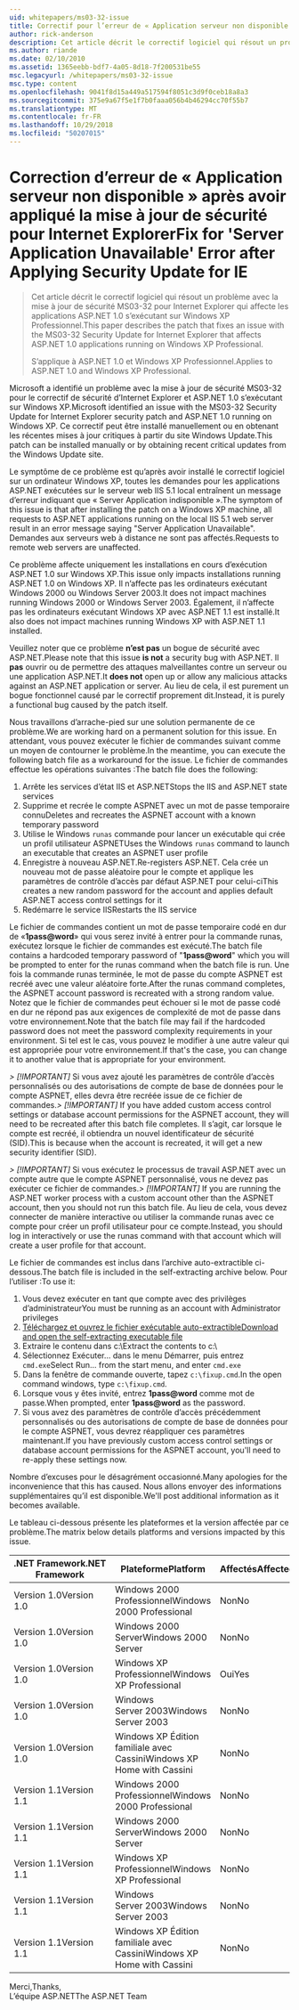 ```yaml
---
uid: whitepapers/ms03-32-issue
title: Correctif pour l’erreur de « Application serveur non disponible » après avoir appliqué la mise à jour de sécurité pour Internet Explorer | Microsoft Docs
author: rick-anderson
description: Cet article décrit le correctif logiciel qui résout un problème avec la mise à jour de sécurité MS03-32 pour Internet Explorer qui affecte les applications ASP.NET 1.0 en cours d’exécution sur Wi...
ms.author: riande
ms.date: 02/10/2010
ms.assetid: 1365eebb-bdf7-4a05-8d18-7f200531be55
msc.legacyurl: /whitepapers/ms03-32-issue
msc.type: content
ms.openlocfilehash: 9041f8d15a449a517594f8051c3d9f0ceb18a8a3
ms.sourcegitcommit: 375e9a67f5e1f7b0faaa056b4b46294cc70f55b7
ms.translationtype: MT
ms.contentlocale: fr-FR
ms.lasthandoff: 10/29/2018
ms.locfileid: "50207015"
---
```

<a name="fix-for-server-application-unavailable-error-after-applying-security-update-for-ie"></a><span data-ttu-id="a70ad-103">Correction d’erreur de « Application serveur non disponible » après avoir appliqué la mise à jour de sécurité pour Internet Explorer</span><span class="sxs-lookup"><span data-stu-id="a70ad-103">Fix for 'Server Application Unavailable' Error after Applying Security Update for IE</span></span>
====================
> <span data-ttu-id="a70ad-104">Cet article décrit le correctif logiciel qui résout un problème avec la mise à jour de sécurité MS03-32 pour Internet Explorer qui affecte les applications ASP.NET 1.0 s’exécutant sur Windows XP Professionnel.</span><span class="sxs-lookup"><span data-stu-id="a70ad-104">This paper describes the patch that fixes an issue with the MS03-32 Security Update for Internet Explorer that affects ASP.NET 1.0 applications running on Windows XP Professional.</span></span>
> 
> <span data-ttu-id="a70ad-105">S’applique à ASP.NET 1.0 et Windows XP Professionnel.</span><span class="sxs-lookup"><span data-stu-id="a70ad-105">Applies to ASP.NET 1.0 and Windows XP Professional.</span></span>


<span data-ttu-id="a70ad-106">Microsoft a identifié un problème avec la mise à jour de sécurité MS03-32 pour le correctif de sécurité d’Internet Explorer et ASP.NET 1.0 s’exécutant sur Windows XP.</span><span class="sxs-lookup"><span data-stu-id="a70ad-106">Microsoft identified an issue with the MS03-32 Security Update for Internet Explorer security patch and ASP.NET 1.0 running on Windows XP.</span></span> <span data-ttu-id="a70ad-107">Ce correctif peut être installé manuellement ou en obtenant les récentes mises à jour critiques à partir du site Windows Update.</span><span class="sxs-lookup"><span data-stu-id="a70ad-107">This patch can be installed manually or by obtaining recent critical updates from the Windows Update site.</span></span>

<span data-ttu-id="a70ad-108">Le symptôme de ce problème est qu’après avoir installé le correctif logiciel sur un ordinateur Windows XP, toutes les demandes pour les applications ASP.NET exécutées sur le serveur web IIS 5.1 local entraînent un message d’erreur indiquant que « Server Application indisponible ».</span><span class="sxs-lookup"><span data-stu-id="a70ad-108">The symptom of this issue is that after installing the patch on a Windows XP machine, all requests to ASP.NET applications running on the local IIS 5.1 web server result in an error message saying "Server Application Unavailable".</span></span> <span data-ttu-id="a70ad-109">Demandes aux serveurs web à distance ne sont pas affectés.</span><span class="sxs-lookup"><span data-stu-id="a70ad-109">Requests to remote web servers are unaffected.</span></span>

<span data-ttu-id="a70ad-110">Ce problème affecte uniquement les installations en cours d’exécution ASP.NET 1.0 sur Windows XP.</span><span class="sxs-lookup"><span data-stu-id="a70ad-110">This issue only impacts installations running ASP.NET 1.0 on Windows XP.</span></span> <span data-ttu-id="a70ad-111">Il n’affecte pas les ordinateurs exécutant Windows 2000 ou Windows Server 2003.</span><span class="sxs-lookup"><span data-stu-id="a70ad-111">It does not impact machines running Windows 2000 or Windows Server 2003.</span></span> <span data-ttu-id="a70ad-112">Également, il n’affecte pas les ordinateurs exécutant Windows XP avec ASP.NET 1.1 est installé.</span><span class="sxs-lookup"><span data-stu-id="a70ad-112">It also does not impact machines running Windows XP with ASP.NET 1.1 installed.</span></span>

<span data-ttu-id="a70ad-113">Veuillez noter que ce problème **n’est pas** un bogue de sécurité avec ASP.NET.</span><span class="sxs-lookup"><span data-stu-id="a70ad-113">Please note that this issue **is not** a security bug with ASP.NET.</span></span> <span data-ttu-id="a70ad-114">Il **pas** ouvrir ou de permettre des attaques malveillantes contre un serveur ou une application ASP.NET.</span><span class="sxs-lookup"><span data-stu-id="a70ad-114">It **does not** open up or allow any malicious attacks against an ASP.NET application or server.</span></span> <span data-ttu-id="a70ad-115">Au lieu de cela, il est purement un bogue fonctionnel causé par le correctif proprement dit.</span><span class="sxs-lookup"><span data-stu-id="a70ad-115">Instead, it is purely a functional bug caused by the patch itself.</span></span>

<span data-ttu-id="a70ad-116">Nous travaillons d’arrache-pied sur une solution permanente de ce problème.</span><span class="sxs-lookup"><span data-stu-id="a70ad-116">We are working hard on a permanent solution for this issue.</span></span> <span data-ttu-id="a70ad-117">En attendant, vous pouvez exécuter le fichier de commandes suivant comme un moyen de contourner le problème.</span><span class="sxs-lookup"><span data-stu-id="a70ad-117">In the meantime, you can execute the following batch file as a workaround for the issue.</span></span> <span data-ttu-id="a70ad-118">Le fichier de commandes effectue les opérations suivantes :</span><span class="sxs-lookup"><span data-stu-id="a70ad-118">The batch file does the following:</span></span>

1. <span data-ttu-id="a70ad-119">Arrête les services d’état IIS et ASP.NET</span><span class="sxs-lookup"><span data-stu-id="a70ad-119">Stops the IIS and ASP.NET state services</span></span>
2. <span data-ttu-id="a70ad-120">Supprime et recrée le compte ASPNET avec un mot de passe temporaire connu</span><span class="sxs-lookup"><span data-stu-id="a70ad-120">Deletes and recreates the ASPNET account with a known temporary password</span></span>
3. <span data-ttu-id="a70ad-121">Utilise le Windows `runas` commande pour lancer un exécutable qui crée un profil utilisateur ASPNET</span><span class="sxs-lookup"><span data-stu-id="a70ad-121">Uses the Windows `runas` command to launch an executable that creates an ASPNET user profile</span></span>
4. <span data-ttu-id="a70ad-122">Enregistre à nouveau ASP.NET.</span><span class="sxs-lookup"><span data-stu-id="a70ad-122">Re-registers ASP.NET.</span></span> <span data-ttu-id="a70ad-123">Cela crée un nouveau mot de passe aléatoire pour le compte et applique les paramètres de contrôle d’accès par défaut ASP.NET pour celui-ci</span><span class="sxs-lookup"><span data-stu-id="a70ad-123">This creates a new random password for the account and applies default ASP.NET access control settings for it</span></span>
5. <span data-ttu-id="a70ad-124">Redémarre le service IIS</span><span class="sxs-lookup"><span data-stu-id="a70ad-124">Restarts the IIS service</span></span>

<span data-ttu-id="a70ad-125">Le fichier de commandes contient un mot de passe temporaire codé en dur de «<strong>1pass\@word</strong>» qui vous serez invité à entrer pour la commande runas, exécutez lorsque le fichier de commandes est exécuté.</span><span class="sxs-lookup"><span data-stu-id="a70ad-125">The batch file contains a hardcoded temporary password of "<strong>1pass\@word</strong>" which you will be prompted to enter for the runas command when the batch file is run.</span></span> <span data-ttu-id="a70ad-126">Une fois la commande runas terminée, le mot de passe du compte ASPNET est recréé avec une valeur aléatoire forte.</span><span class="sxs-lookup"><span data-stu-id="a70ad-126">After the runas command completes, the ASPNET account password is recreated with a strong random value.</span></span> <span data-ttu-id="a70ad-127">Notez que le fichier de commandes peut échouer si le mot de passe codé en dur ne répond pas aux exigences de complexité de mot de passe dans votre environnement.</span><span class="sxs-lookup"><span data-stu-id="a70ad-127">Note that the batch file may fail if the hardcoded password does not meet the password complexity requirements in your environment.</span></span> <span data-ttu-id="a70ad-128">Si tel est le cas, vous pouvez le modifier à une autre valeur qui est appropriée pour votre environnement.</span><span class="sxs-lookup"><span data-stu-id="a70ad-128">If that's the case, you can change it to another value that is appropriate for your environment.</span></span>

<span data-ttu-id="a70ad-129">*> [!IMPORTANT]* Si vous avez ajouté les paramètres de contrôle d’accès personnalisés ou des autorisations de compte de base de données pour le compte ASPNET, elles devra être recréée issue de ce fichier de commandes.</span><span class="sxs-lookup"><span data-stu-id="a70ad-129">*> [!IMPORTANT]* If you have added custom access control settings or database account permissions for the ASPNET account, they will need to be recreated after this batch file completes.</span></span> <span data-ttu-id="a70ad-130">Il s’agit, car lorsque le compte est recréé, il obtiendra un nouvel identificateur de sécurité (SID).</span><span class="sxs-lookup"><span data-stu-id="a70ad-130">This is because when the account is recreated, it will get a new security identifier (SID).</span></span>

<span data-ttu-id="a70ad-131">*> [!IMPORTANT]* Si vous exécutez le processus de travail ASP.NET avec un compte autre que le compte ASPNET personnalisé, vous ne devez pas exécuter ce fichier de commandes.</span><span class="sxs-lookup"><span data-stu-id="a70ad-131">*> [!IMPORTANT]* If you are running the ASP.NET worker process with a custom account other than the ASPNET account, then you should not run this batch file.</span></span> <span data-ttu-id="a70ad-132">Au lieu de cela, vous devez connecter de manière interactive ou utiliser la commande runas avec ce compte pour créer un profil utilisateur pour ce compte.</span><span class="sxs-lookup"><span data-stu-id="a70ad-132">Instead, you should log in interactively or use the runas command with that account which will create a user profile for that account.</span></span>

<span data-ttu-id="a70ad-133">Le fichier de commandes est inclus dans l’archive auto-extractible ci-dessous.</span><span class="sxs-lookup"><span data-stu-id="a70ad-133">The batch file is included in the self-extracting archive below.</span></span> <span data-ttu-id="a70ad-134">Pour l’utiliser :</span><span class="sxs-lookup"><span data-stu-id="a70ad-134">To use it:</span></span>

1. <span data-ttu-id="a70ad-135">Vous devez exécuter en tant que compte avec des privilèges d’administrateur</span><span class="sxs-lookup"><span data-stu-id="a70ad-135">You must be running as an account with Administrator privileges</span></span>
2. [<span data-ttu-id="a70ad-136">Téléchargez et ouvrez le fichier exécutable auto-extractible</span><span class="sxs-lookup"><span data-stu-id="a70ad-136">Download and open the self-extracting executable file</span></span>](ms03-32-issue/_static/fixup1.exe)
3. <span data-ttu-id="a70ad-137">Extraire le contenu dans c:\\</span><span class="sxs-lookup"><span data-stu-id="a70ad-137">Extract the contents to c:\\</span></span>
4. <span data-ttu-id="a70ad-138">Sélectionnez Exécuter... dans le menu Démarrer, puis entrez `cmd.exe`</span><span class="sxs-lookup"><span data-stu-id="a70ad-138">Select Run... from the start menu, and enter `cmd.exe`</span></span>
5. <span data-ttu-id="a70ad-139">Dans la fenêtre de commande ouverte, tapez `c:\fixup.cmd`.</span><span class="sxs-lookup"><span data-stu-id="a70ad-139">In the open command windows, type `c:\fixup.cmd`.</span></span>
6. <span data-ttu-id="a70ad-140">Lorsque vous y êtes invité, entrez <strong>1pass\@word</strong> comme mot de passe.</span><span class="sxs-lookup"><span data-stu-id="a70ad-140">When prompted, enter <strong>1pass\@word</strong> as the password.</span></span>
7. <span data-ttu-id="a70ad-141">Si vous avez des paramètres de contrôle d’accès précédemment personnalisés ou des autorisations de compte de base de données pour le compte ASPNET, vous devrez réappliquer ces paramètres maintenant.</span><span class="sxs-lookup"><span data-stu-id="a70ad-141">If you have previously custom access control settings or database account permissions for the ASPNET account, you'll need to re-apply these settings now.</span></span>

<span data-ttu-id="a70ad-142">Nombre d’excuses pour le désagrément occasionné.</span><span class="sxs-lookup"><span data-stu-id="a70ad-142">Many apologies for the inconvenience that this has caused.</span></span> <span data-ttu-id="a70ad-143">Nous allons envoyer des informations supplémentaires qu’il est disponible.</span><span class="sxs-lookup"><span data-stu-id="a70ad-143">We'll post additional information as it becomes available.</span></span>

<span data-ttu-id="a70ad-144">Le tableau ci-dessous présente les plateformes et la version affectée par ce problème.</span><span class="sxs-lookup"><span data-stu-id="a70ad-144">The matrix below details platforms and versions impacted by this issue.</span></span>

| <span data-ttu-id="a70ad-145">.NET Framework</span><span class="sxs-lookup"><span data-stu-id="a70ad-145">.NET Framework</span></span> | <span data-ttu-id="a70ad-146">Plateforme</span><span class="sxs-lookup"><span data-stu-id="a70ad-146">Platform</span></span> | <span data-ttu-id="a70ad-147">Affectés</span><span class="sxs-lookup"><span data-stu-id="a70ad-147">Affected</span></span> |
| --- | --- | --- |
| <span data-ttu-id="a70ad-148">Version 1.0</span><span class="sxs-lookup"><span data-stu-id="a70ad-148">Version 1.0</span></span> | <span data-ttu-id="a70ad-149">Windows 2000 Professionnel</span><span class="sxs-lookup"><span data-stu-id="a70ad-149">Windows 2000 Professional</span></span> | <span data-ttu-id="a70ad-150">Non</span><span class="sxs-lookup"><span data-stu-id="a70ad-150">No</span></span> |
| <span data-ttu-id="a70ad-151">Version 1.0</span><span class="sxs-lookup"><span data-stu-id="a70ad-151">Version 1.0</span></span> | <span data-ttu-id="a70ad-152">Windows 2000 Server</span><span class="sxs-lookup"><span data-stu-id="a70ad-152">Windows 2000 Server</span></span> | <span data-ttu-id="a70ad-153">Non</span><span class="sxs-lookup"><span data-stu-id="a70ad-153">No</span></span> |
| <span data-ttu-id="a70ad-154">Version 1.0</span><span class="sxs-lookup"><span data-stu-id="a70ad-154">Version 1.0</span></span> | <span data-ttu-id="a70ad-155">Windows XP Professionnel</span><span class="sxs-lookup"><span data-stu-id="a70ad-155">Windows XP Professional</span></span> | <span data-ttu-id="a70ad-156">Oui</span><span class="sxs-lookup"><span data-stu-id="a70ad-156">Yes</span></span> |
| <span data-ttu-id="a70ad-157">Version 1.0</span><span class="sxs-lookup"><span data-stu-id="a70ad-157">Version 1.0</span></span> | <span data-ttu-id="a70ad-158">Windows Server 2003</span><span class="sxs-lookup"><span data-stu-id="a70ad-158">Windows Server 2003</span></span> | <span data-ttu-id="a70ad-159">Non</span><span class="sxs-lookup"><span data-stu-id="a70ad-159">No</span></span> |
| <span data-ttu-id="a70ad-160">Version 1.0</span><span class="sxs-lookup"><span data-stu-id="a70ad-160">Version 1.0</span></span> | <span data-ttu-id="a70ad-161">Windows XP Édition familiale avec Cassini</span><span class="sxs-lookup"><span data-stu-id="a70ad-161">Windows XP Home with Cassini</span></span> | <span data-ttu-id="a70ad-162">Non</span><span class="sxs-lookup"><span data-stu-id="a70ad-162">No</span></span> |
| <span data-ttu-id="a70ad-163">Version 1.1</span><span class="sxs-lookup"><span data-stu-id="a70ad-163">Version 1.1</span></span> | <span data-ttu-id="a70ad-164">Windows 2000 Professionnel</span><span class="sxs-lookup"><span data-stu-id="a70ad-164">Windows 2000 Professional</span></span> | <span data-ttu-id="a70ad-165">Non</span><span class="sxs-lookup"><span data-stu-id="a70ad-165">No</span></span> |
| <span data-ttu-id="a70ad-166">Version 1.1</span><span class="sxs-lookup"><span data-stu-id="a70ad-166">Version 1.1</span></span> | <span data-ttu-id="a70ad-167">Windows 2000 Server</span><span class="sxs-lookup"><span data-stu-id="a70ad-167">Windows 2000 Server</span></span> | <span data-ttu-id="a70ad-168">Non</span><span class="sxs-lookup"><span data-stu-id="a70ad-168">No</span></span> |
| <span data-ttu-id="a70ad-169">Version 1.1</span><span class="sxs-lookup"><span data-stu-id="a70ad-169">Version 1.1</span></span> | <span data-ttu-id="a70ad-170">Windows XP Professionnel</span><span class="sxs-lookup"><span data-stu-id="a70ad-170">Windows XP Professional</span></span> | <span data-ttu-id="a70ad-171">Non</span><span class="sxs-lookup"><span data-stu-id="a70ad-171">No</span></span> |
| <span data-ttu-id="a70ad-172">Version 1.1</span><span class="sxs-lookup"><span data-stu-id="a70ad-172">Version 1.1</span></span> | <span data-ttu-id="a70ad-173">Windows Server 2003</span><span class="sxs-lookup"><span data-stu-id="a70ad-173">Windows Server 2003</span></span> | <span data-ttu-id="a70ad-174">Non</span><span class="sxs-lookup"><span data-stu-id="a70ad-174">No</span></span> |
| <span data-ttu-id="a70ad-175">Version 1.1</span><span class="sxs-lookup"><span data-stu-id="a70ad-175">Version 1.1</span></span> | <span data-ttu-id="a70ad-176">Windows XP Édition familiale avec Cassini</span><span class="sxs-lookup"><span data-stu-id="a70ad-176">Windows XP Home with Cassini</span></span> | <span data-ttu-id="a70ad-177">Non</span><span class="sxs-lookup"><span data-stu-id="a70ad-177">No</span></span> |

<span data-ttu-id="a70ad-178">Merci,</span><span class="sxs-lookup"><span data-stu-id="a70ad-178">Thanks,</span></span>   
 <span data-ttu-id="a70ad-179">L’équipe ASP.NET</span><span class="sxs-lookup"><span data-stu-id="a70ad-179">The ASP.NET Team</span></span>
